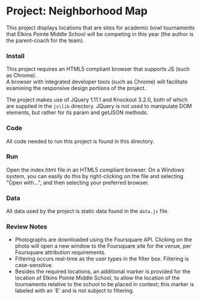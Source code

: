 # Project: Neighborhood Map

This project displays locations that are sites for academic bowl tournaments
that Elkins Pointe Middle School will be competing in this year (the author is
the parent-coach for the team).  

### Install

This project requires an HTML5 compliant browser that supports JS (such as Chrome).  
A browser with integrated developer tools (such as Chrome) will 
facilitate examining the responsive design portions of the project.

The project makes use of JQuery 1.11.1 and Knockout 3.2.0, both of which are supplied in the `js\lib`
directory.  JQuery is not used to manipulate DOM elements, but rather for its param and getJSON methods.

### Code

All code needed to run this project is found in this directory.

### Run

Open the index.html file in an HTML5 compliant browser.
On a Windows system, you can easily do this by right-clicking on the file
and selecting "Open with...", and then selecting your preferred browser.

### Data

All data used by the project is static data found in the `data.js` file.  

### Review Notes
* Photographs are downloaded using the Foursquare API.  Clicking on the photo will open
a new window to the Foursquare site for the venue, per Foursquare attribution requirements.
* Filtering occurs real-time as the user types in the filter box.  Filtering is case-sensitive.
* Besides the required locations, an additional marker is provided for the location
of Elkins Pointe Middle School, to allow the location of the tournaments relative to the
school to be placed in context; this marker is labeled with an 'E' and is not subject to
filtering.
